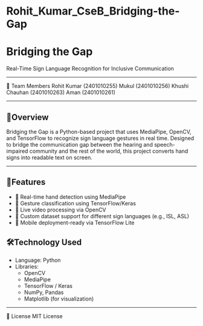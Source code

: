# Rohit_Kumar_CseB_Bridging-the-Gap
# Bridging the Gap  
Real-Time Sign Language Recognition for Inclusive Communication

---
👥 Team Members
Rohit Kumar    (2401010255)
Mukul          (2401010256)
Khushi Chauhan (2401010263)
Aman           (2401010261)

---

## 📘Overview  
Bridging the Gap is a Python-based project that uses MediaPipe, OpenCV, and TensorFlow to recognize sign language gestures in real time. Designed to bridge the communication gap between the hearing and speech-impaired community and the rest of the world, this project converts hand signs into readable text on screen.

---

## 🎯Features  
- 📌 Real-time hand detection using MediaPipe  
- 📌 Gesture classification using TensorFlow/Keras  
- 📌 Live video processing via OpenCV  
- 📌 Custom dataset support for different sign languages (e.g., ISL, ASL)  
- 📌 Mobile deployment-ready via TensorFlow Lite


## 🛠️Technology Used 
- Language: Python  
- Libraries:  
  - OpenCV  
  - MediaPipe  
  - TensorFlow / Keras  
  - NumPy, Pandas  
  - Matplotlib (for visualization)

---

📜 License
MIT License

